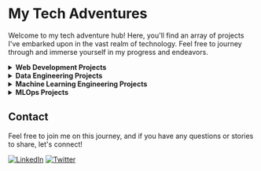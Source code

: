 # My Tech Adventures

Welcome to my tech adventure hub! Here, you'll find an array of projects I've embarked upon in the vast realm of technology. Feel free to journey through and immerse yourself in my progress and endeavors.

<details>
  <summary><strong>Web Development Projects</strong></summary>

  - **Random Advices Generator:** Unearth a trove of wisdom with this generator that bestows nuggets of advice to enlighten your path. Harness its insights and conquer challenges with newfound clarity. [GitHub Repo](https://github.com/yourusername/random-advices-generator) | [Live Demo](https://random-advicegen.vercel.app/)
  - **Personal Web/Blog:** Step into my digital sanctuary featuring a home base, projects showcase, services overview, engaging blog posts, and a window into my professional journey through my CV. [GitHub Repo](https://github.com/nikenhpsr/my-web.git) | [Live Site](https://nikenhpsr.site/)
  - **Feastival - Event Discovery App:** Your event discovery and tracking companion! Discover, track, and relish events customized to your passions. Unleash the magic of celebration with FEASTIVAL - your gateway to unforgettable experiences! 🌟🥳 [GitHub Repo](https://github.com/feastival) | [Live Site](https://feastival.fun)
</details>

<details>
  <summary><strong>Data Engineering Projects</strong></summary>

  <!-- Data Engineering Section -->
  <!-- - **Data Pipeline with Apache Airflow:** Molding a data pipeline with the mastery of Apache Airflow, weaving data from diverse realms into a singular tapestry in a data warehouse. [GitHub Repo](https://github.com/yourusername/data-pipeline) -->
  <!-- - **Real-time Data Streaming:** Unleashing real-time data symphonies with Apache Kafka and Spark Streaming for a symposium of swift insights. [GitHub Repo](https://github.com/yourusername/data-streaming) -->
</details>

<details>
  <summary><strong>Machine Learning Engineering Projects</strong></summary>

  <!-- Machine Learning Engineering Section -->
  <!-- - **Sentiment Analysis:** Forging a sentiment analysis sage using NLP sorcery, erecting it as a web conjurer with the power of Flask. [GitHub Repo](https://github.com/yourusername/sentiment-analysis) -->
  <!-- - **Image Classification:** Sculpting a CNN oracle for image interpretation using TensorFlow, fashioning it into a fortuneteller web app. [GitHub Repo](https://github.com/yourusername/image-classification) -->
</details>

<details>
  <summary><strong>MLOps Projects</strong></summary>

  <!-- MLOps Section -->
  <!-- - **Model Deployment with Docker/Kubernetes:** Enshrining a machine learning marvel within Docker's embrace, catapulting it to Kubernetes' cloud-draped heights for scalable splendor. [GitHub Repo](https://github.com/yourusername/model-deployment) -->
  <!-- - **CI/CD Pipeline with Jenkins:** Architecting an orchestration ballet with Jenkins, uniting the choreography of testing, construction, and deployment for our AI dancers. [GitHub Repo](https://github.com/yourusername/ci-cd-pipeline) -->
</details>


## Contact
Feel free to join me on this journey, and if you have any questions or stories to share, let's connect!

[![LinkedIn](https://img.shields.io/badge/LinkedIn-Connect-blue)](https://www.linkedin.com/in/nikenhapsari/)
[![Twitter](https://img.shields.io/badge/Twitter-Follow-blue)](https://twitter.com/kenhpsr)

